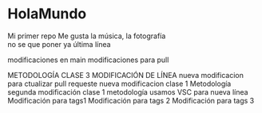 # HolaMundo

Mi primer repo
Me gusta la música, la fotografía  
no se que poner ya
última línea

modificaciones en main
modificaciones para pull

METODOLOGÍA CLASE 3 MODIFICACIÓN DE LÍNEA
nueva modificacion para ctualizar pull requeste
nueva modificacion clase 1 Metodología
segunda modificación clase 1 metodología
usamos VSC para nueva línea
Modificación para tags1
Modificación para tags 2
Modificación para tags 3
